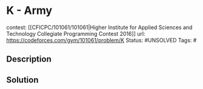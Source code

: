 # K - Army

contest: [[CFICPC/101061/101061|Higher Institute for Applied Sciences and Technology Collegiate Programming Contest 2016]]
url: https://codeforces.com/gym/101061/problem/K
Status: #UNSOLVED
Tags: #

## Description

## Solution

